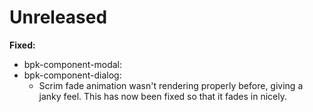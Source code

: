 # Unreleased

**Fixed:**
- bpk-component-modal:
- bpk-component-dialog:
  - Scrim fade animation wasn't rendering properly before, giving a janky feel. This has now been fixed so that it fades in nicely.
